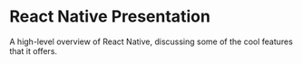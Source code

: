 # React Native Presentation

A high-level overview of React Native, discussing some of the cool features that it offers.

